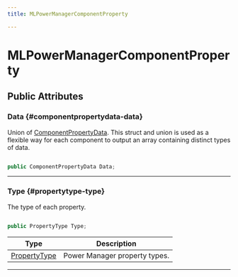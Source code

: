 ```yaml
---
title: MLPowerManagerComponentProperty

---
```


# MLPowerManagerComponentProperty










## Public Attributes

### Data {#componentpropertydata-data}

Union of [ComponentPropertyData](/unity-api/api/UnityEngine.XR.MagicLeap/MLPowerManager/UnityEngine.XR.MagicLeap.MLPowerManager.ComponentPropertyData.md). This struct and union is used as a flexible way for each component to output an array containing distinct types of data. 

```csharp

public ComponentPropertyData Data;

```






-----------

### Type {#propertytype-type}

The type of each property. 

```csharp

public PropertyType Type;

```

| Type | Description  | 
|--|--|
| [PropertyType](/unity-api/api/UnityEngine.XR.MagicLeap/MLPowerManager/UnityEngine.XR.MagicLeap.MLPowerManager.md#enums-propertytype) | Power Manager property types.  |





-----------

